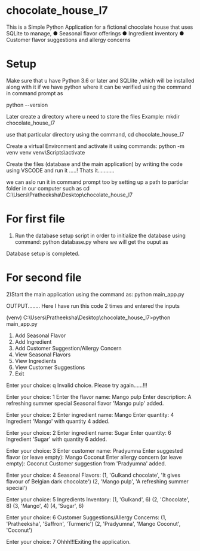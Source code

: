 # chocolate_house_l7
This is a Simple Python Application for a fictional chocolate house that uses SQLite to manage,
● Seasonal flavor offerings
● Ingredient inventory
● Customer flavor suggestions and allergy concerns

# Setup 
Make sure that u have Python 3.6 or later and SQLlite ,which will be installed along with it if we have python
where it can be verified using the command in command prompt as

python --version

Later create a directory where u need to store the files 
Example:
mkdir chocolate_house_l7

use that particular directory using the command,
cd chocolate_house_l7

Create a virtual Environment and activate it using commands:
python -m venv venv
venv\Scripts\activate

Create the files (database and the main application) by writing the code using VSCODE and run it .....! Thats it...........

we can aslo run it in command prompt too by setting up a path to particlar folder in our computer such as 
cd C:\Users\Pratheeksha\Desktop\chocolate_house_l7

# For first file
1) Run the database setup script in order to initialize the database using command:
   python database.py
where we will get the ouput as

Database setup is completed.

# For second file
2)Start the main application using the command as:
  python main_app.py
  
OUTPUT........
Here I have run this code 2 times and entered the inputs 


(venv) C:\Users\Pratheeksha\Desktop\chocolate_house_l7>python main_app.py
1. Add Seasonal Flavor
2. Add Ingredient
3. Add Customer Suggestion/Allergy Concern
4. View Seasonal Flavors
5. View Ingredients
6. View Customer Suggestions
7. Exit

Enter your choice: q
Invalid choice. Please try again......!!!

Enter your choice: 1
Enter the flavor name: Mango pulp
Enter description: A refreshing summer special
Seasonal flavor 'Mango pulp' added.

Enter your choice: 2
Enter ingredient name: Mango
Enter quantity: 4
Ingredient 'Mango' with quantity 4 added.

Enter your choice: 2
Enter ingredient name: Sugar
Enter quantity: 6
Ingredient 'Sugar' with quantity 6 added.

Enter your choice: 3
Enter customer name: Pradyumna
Enter suggested flavor (or leave empty): Mango Coconut
Enter allergy concern (or leave empty): Coconut
Customer suggestion from 'Pradyumna' added.

Enter your choice: 4
Seasonal Flavors:
(1, 'Gulkand chocolate', 'It gives flavour of Belgian dark chocolate')
(2, 'Mango pulp', 'A refreshing summer special')

Enter your choice: 5
Ingredients Inventory:
(1, 'Gulkand', 6)
(2, 'Chocolate', 8)
(3, 'Mango', 4)
(4, 'Sugar', 6)

Enter your choice: 6
Customer Suggestions/Allergy Concerns:
(1, 'Pratheeksha', 'Saffron', 'Turmeric')
(2, 'Pradyumna', 'Mango Coconut', 'Coconut')

Enter your choice: 7
Ohhh!!!Exiting the application.












  
